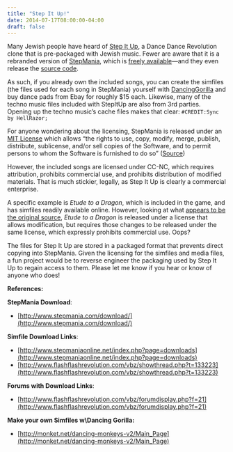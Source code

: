 ```yaml
---
title: "Step It Up!"
date: 2014-07-17T08:00:00-04:00
draft: false
---
```


Many Jewish people have heard of [Step It Up](http://stepitup123.com/), a Dance Dance Revolution clone that is pre-packaged with Jewish music. Fewer are aware that it is a rebranded version of [StepMania](http://www.stepmania.com/), which is [freely available](http://www.stepmania.com/download/)—and they even release the [source code](https://github.com/stepmania/stepmania).

As such, if you already own the included songs, you can create the simfiles (the files used for each song in StepMania) yourself with [DancingGorilla](http://monket.net/dancing-monkeys-v2/Main_Page) and buy dance pads from Ebay for roughly $15 each. Likewise, many of the techno music files included with StepItUp are also from 3rd parties. Opening up the techno music’s cache files makes that clear: `#CREDIT:Sync by HellRazor;`

For anyone wondering about the licensing, StepMania is released under an [MIT License](https://github.com/stepmania/stepmania/blob/master/README.md) which allows “the rights to use, copy, modify, merge, publish, distribute, sublicense, and/or sell copies of the Software, and to permit persons to whom the Software is furnished to do so” ([Source](http://opensource.org/licenses/MIT))

However, the included songs are licensed under CC-NC, which requires attribution, prohibits commercial use, and prohibits distribution of modified materials. That is much stickier, legally, as Step It Up is clearly a commercial enterprise.

A specific example is *Etude to a Dragon*, which is included in the game, and has simfiles readily available online. However, looking at what [appears to be the original source](http://www.newgrounds.com/audio/listen/94643), *Etude to a Dragon* is released under a license that allows modification, but requires those changes to be released under the same license, which expressly prohibits commercial use. Oops?

The files for Step It Up are stored in a packaged format that prevents direct copying into StepMania. Given the licensing for the simfiles and media files, a fun project would be to reverse engineer the packaging used by Step It Up to regain access to them. Please let me know if you hear or know of anyone who does!

**References:**

**StepMania Download**:

* [http://www.stepmania.com/download/](http://www.stepmania.com/download/)

**Simfile Download Links**:

- [http://www.stepmaniaonline.net/index.php?page=downloads](http://www.stepmaniaonline.net/index.php?page=downloads)
- [http://www.flashflashrevolution.com/vbz/showthread.php?t=133223](http://www.flashflashrevolution.com/vbz/showthread.php?t=133223)

**Forums with Download Links**:

* [http://www.flashflashrevolution.com/vbz/forumdisplay.php?f=21](http://www.flashflashrevolution.com/vbz/forumdisplay.php?f=21)

**Make your own Simfiles w\Dancing Gorilla:**
* [http://monket.net/dancing-monkeys-v2/Main_Page](http://monket.net/dancing-monkeys-v2/Main_Page)


